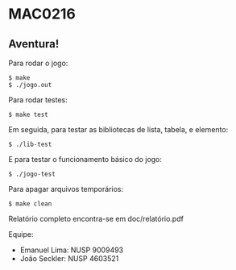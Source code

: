 # MAC0216

## Aventura!

Para rodar o jogo:

```
$ make
$ ./jogo.out
```


Para rodar testes:

```
$ make test
```

Em seguida, para testar as bibliotecas de lista, tabela, e elemento:

```
$ ./lib-test
```

E para testar o funcionamento básico do jogo:

```
$ ./jogo-test
```



Para apagar arquivos temporários:

```
$ make clean
```


Relatório completo encontra-se em doc/relatório.pdf

Equipe: 
* Emanuel Lima:  NUSP 9009493
* João Seckler:  NUSP 4603521
